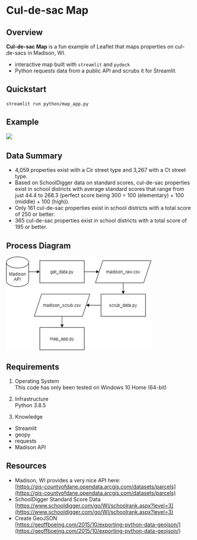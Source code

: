 # Cul-de-sac Map

## Overview

<b>Cul-de-sac Map</b> is a fun example of Leaflet that maps properties on cul-de-sacs in Madison, WI.
<br>
* interactive map built with <code>streamlit</code> and <code>pydeck</code>
* Python requests data from a public API and scrubs it for Streamlit

## Quickstart

	streamlit run python/map_app.py

## Example

![](demo/example.gif)

## Data Summary

* 4,059 properties exist with a Cir street type and 3,267 with a Ct street type.
* Based on SchoolDigger data on standard scores, cul-de-sac properties exist in school districts with average standard scores that range from just 44.4 to 268.3 (perfect score being 300 = 100 (elementary) + 100 (middle) + 100 (high)).
* Only 161 cul-de-sac properties exist in school districts with a total score of 250 or better.
* 365 cul-de-sac properties exist in school districts with a total score of 195 or better.

## Process Diagram

![](demo/process-diagram.png)

## Requirements

1. Operating System<br>
This code has only been tested on Windows 10 Home (64-bit)

2. Infrastructure<br>
Python 3.8.5

3. Knowledge<br>
- Streamlit
- geopy
- requests
- Madison API

## Resources

* Madison, WI provides a very nice API here:<br>
[https://gis-countyofdane.opendata.arcgis.com/datasets/parcels](https://gis-countyofdane.opendata.arcgis.com/datasets/parcels)
* SchoolDigger Standard Score Data<br>
[https://www.schooldigger.com/go/WI/schoolrank.aspx?level=3](https://www.schooldigger.com/go/WI/schoolrank.aspx?level=3)
* Create GeoJSON<br>
[https://geoffboeing.com/2015/10/exporting-python-data-geojson/](https://geoffboeing.com/2015/10/exporting-python-data-geojson/)
